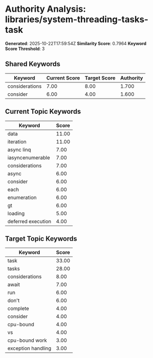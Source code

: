 # Authority Analysis: libraries/system-threading-tasks-task

**Generated**: 2025-10-22T17:59:54Z
**Similarity Score**: 0.7964
**Keyword Score Threshold**: 3

## Shared Keywords

| Keyword | Current Score | Target Score | Authority |
|---------|---------------|--------------|-----------|
| considerations | 7.00 | 8.00 | 1.700 |
| consider | 6.00 | 4.00 | 1.600 |

## Current Topic Keywords

| Keyword | Score |
|---------|-------|
| data | 11.00 |
| iteration | 11.00 |
| async linq | 7.00 |
| iasyncenumerable | 7.00 |
| considerations | 7.00 |
| async | 6.00 |
| consider | 6.00 |
| each | 6.00 |
| enumeration | 6.00 |
| gt | 6.00 |
| loading | 5.00 |
| deferred execution | 4.00 |

## Target Topic Keywords

| Keyword | Score |
|---------|-------|
| task | 33.00 |
| tasks | 28.00 |
| considerations | 8.00 |
| await | 7.00 |
| run | 6.00 |
| don't | 6.00 |
| complete | 4.00 |
| consider | 4.00 |
| cpu-bound | 4.00 |
| vs | 4.00 |
| cpu-bound work | 3.00 |
| exception handling | 3.00 |

